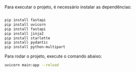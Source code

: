 Para executar o projeto, é necessário instalar as dependências:

```bash

pip install fastapi
pip install uvicorn
pip install fastapi
pip install jinja2
pip install starlette
pip install pydantic
pip install python-multipart

```
Para rodar o projeto, execute o comando abaixo:

```bash
uvicorn main:app --reload
```

